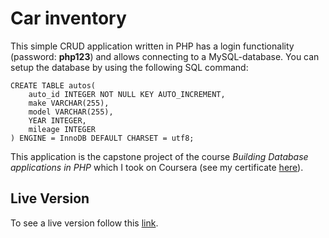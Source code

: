 # Car inventory

This simple CRUD application written in PHP has a login functionality (password: **php123**) and allows connecting to a MySQL-database. You can setup the database by using the following SQL command: 

```
CREATE TABLE autos(
    auto_id INTEGER NOT NULL KEY AUTO_INCREMENT,
    make VARCHAR(255),
    model VARCHAR(255),
    YEAR INTEGER,
    mileage INTEGER
) ENGINE = InnoDB DEFAULT CHARSET = utf8;
```

This application is the capstone project of the course *Building Database applications in PHP* which I took on Coursera (see my certificate [here](https://coursera.org/share/1ac7cb1ed1ca48a36f983bcf6867b22b)).

## Live Version
To see a live version follow this [link](https://cuspidal-perforatio.000webhostapp.com/).
